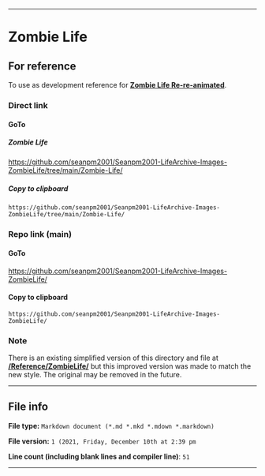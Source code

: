
***

# Zombie Life

## For reference

To use as development reference for **[Zombie Life Re-re-animated](https://github.com/seanpm2001/Zombie-Life-Re-animated/tree/main/Zombie-Life-Re-re-animated/)**.

### Direct link

#### GoTo

##### Zombie Life

https://github.com/seanpm2001/Seanpm2001-LifeArchive-Images-ZombieLife/tree/main/Zombie-Life/

##### Copy to clipboard

```
https://github.com/seanpm2001/Seanpm2001-LifeArchive-Images-ZombieLife/tree/main/Zombie-Life/
```

### Repo link (main)

#### GoTo

https://github.com/seanpm2001/Seanpm2001-LifeArchive-Images-ZombieLife/

#### Copy to clipboard

```
https://github.com/seanpm2001/Seanpm2001-LifeArchive-Images-ZombieLife/
```

### Note

There is an existing simplified version of this directory and file at **[/Reference/ZombieLife/](/Reference/ZombieLife/)** but this improved version was made to match the new style. The original may be removed in the future.

***

## File info

**File type:** `Markdown document (*.md *.mkd *.mdown *.markdown)`

**File version:** `1 (2021, Friday, December 10th at 2:39 pm`

**Line count (including blank lines and compiler line)**: `51`

***
